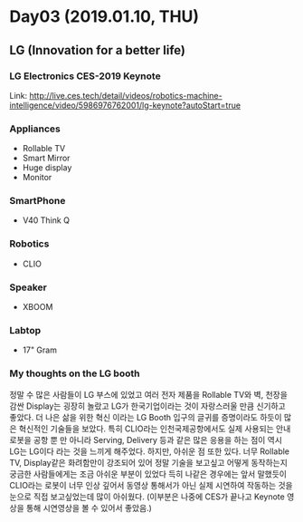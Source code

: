 # Day03 (2019.01.10, THU)

## LG (Innovation for a better life)
### LG Electronics CES-2019 Keynote
Link: http://live.ces.tech/detail/videos/robotics-machine-intelligence/video/5986976762001/lg-keynote?autoStart=true

### Appliances

- Rollable TV
- Smart Mirror
- Huge display
- Monitor

### SmartPhone
- V40 Think Q
### Robotics
- CLIO
### Speaker
- XBOOM
### Labtop
- 17" Gram 

### My thoughts on the LG booth 
정말 수 많은 사람들이 LG 부스에 있었고 여러 전자 제품을 Rollable TV와 벽, 천장을 감싼 Display는 굉장히 놀랐고 LG가 한국기업이라는 것이 자랑스러울 만큼 신기하고 좋았다. 더 나은 삶을 위한 혁신 이라는 LG Booth 입구의 글귀를 증명이라도 하듯이 많은 혁신적인 기술들을 보았다. 특히 CLIO라는 인천국제공항에서도 실제 사용되는 안내로봇을 공항 뿐 만 아니라 Serving, Delivery 등과 같은 많은 응용을 하는 점이 역시 LG는 LG이다 라는 것을 느끼게 해주었다.
하지만, 아쉬운 점 또한 있다. 너무 Rollable TV, Display같은 화려함만이 강조되어 있어 정말 기술을 보고싶고 어떻게 동작하는지 궁금한 사람들에게는 조금 아쉬운 부분이 있었다 득히 나같은 경우에는 앞서 말했듯이 CLIO라는 로봇이 너무 인상 깊어서 동영상 통해서가 아닌 실제 시연하여 작동하는 것을 눈으로 직접 보고싶었는데 많이 아쉬웠다. (이부분은 나중에 CES가 끝나고 Keynote 영상을 통해 시연영상을 볼 수 있어서 좋았음.)
